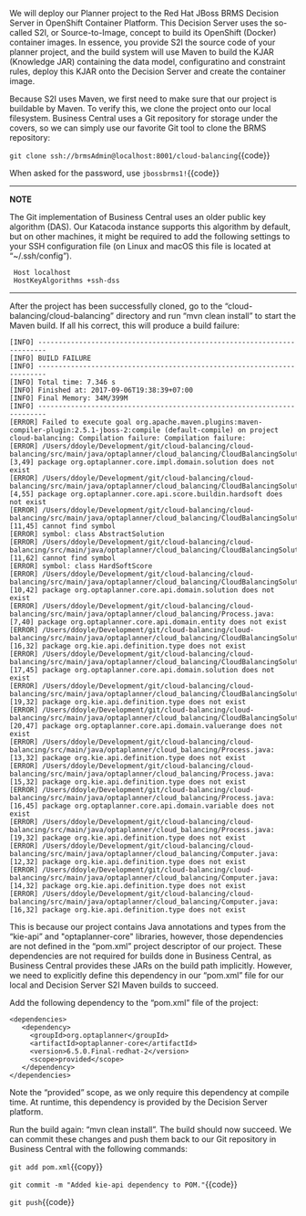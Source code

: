 We will deploy our Planner project to the Red Hat JBoss BRMS Decision Server in OpenShift Container Platform. This Decision Server uses the so-called S2I, or Source-to-Image, concept to build its OpenShift (Docker) container images. In essence, you provide S2I the source code of your planner project, and the build system will use Maven to build the KJAR (Knowledge JAR) containing the data model, configuratino and constraint rules, deploy this KJAR onto the Decision Server and create the container image.

Because S2I uses Maven, we first need to make sure that our project is buildable by Maven. To verify this, we clone the project onto our local filesystem. Business Central uses a Git repository for storage under the covers, so we can simply use our favorite Git tool to clone the BRMS repository:

`git clone ssh://brmsAdmin@localhost:8001/cloud-balancing`{{code}}

When asked for the password, use `jbossbrms1!`{{code}}

---
**NOTE**

The Git implementation of Business Central uses an older public key algorithm (DAS). Our Katacoda instance supports this algorithm by default, but on other machines, it might be required to add the following settings to your SSH configuration file (on Linux and macOS this file is located at “~/.ssh/config”).

```
 Host localhost
 HostKeyAlgorithms +ssh-dss
 ```

---

After the project has been successfully cloned, go to the “cloud-balancing/cloud-balancing” directory and run “mvn clean install” to start the Maven build. If all his correct, this will produce a build failure:

```
[INFO] ------------------------------------------------------------------------
[INFO] BUILD FAILURE
[INFO] ------------------------------------------------------------------------
[INFO] Total time: 7.346 s
[INFO] Finished at: 2017-09-06T19:38:39+07:00
[INFO] Final Memory: 34M/399M
[INFO] ------------------------------------------------------------------------
[ERROR] Failed to execute goal org.apache.maven.plugins:maven-compiler-plugin:2.5.1-jboss-2:compile (default-compile) on project cloud-balancing: Compilation failure: Compilation failure:
[ERROR] /Users/ddoyle/Development/git/cloud-balancing/cloud-balancing/src/main/java/optaplanner/cloud_balancing/CloudBalancingSolution.java:[3,49] package org.optaplanner.core.impl.domain.solution does not exist
[ERROR] /Users/ddoyle/Development/git/cloud-balancing/cloud-balancing/src/main/java/optaplanner/cloud_balancing/CloudBalancingSolution.java:[4,55] package org.optaplanner.core.api.score.buildin.hardsoft does not exist
[ERROR] /Users/ddoyle/Development/git/cloud-balancing/cloud-balancing/src/main/java/optaplanner/cloud_balancing/CloudBalancingSolution.java:[11,45] cannot find symbol
[ERROR] symbol: class AbstractSolution
[ERROR] /Users/ddoyle/Development/git/cloud-balancing/cloud-balancing/src/main/java/optaplanner/cloud_balancing/CloudBalancingSolution.java:[11,62] cannot find symbol
[ERROR] symbol: class HardSoftScore
[ERROR] /Users/ddoyle/Development/git/cloud-balancing/cloud-balancing/src/main/java/optaplanner/cloud_balancing/CloudBalancingSolution.java:[10,42] package org.optaplanner.core.api.domain.solution does not exist
[ERROR] /Users/ddoyle/Development/git/cloud-balancing/cloud-balancing/src/main/java/optaplanner/cloud_balancing/Process.java:[7,40] package org.optaplanner.core.api.domain.entity does not exist
[ERROR] /Users/ddoyle/Development/git/cloud-balancing/cloud-balancing/src/main/java/optaplanner/cloud_balancing/CloudBalancingSolution.java:[16,32] package org.kie.api.definition.type does not exist
[ERROR] /Users/ddoyle/Development/git/cloud-balancing/cloud-balancing/src/main/java/optaplanner/cloud_balancing/CloudBalancingSolution.java:[17,45] package org.optaplanner.core.api.domain.solution does not exist
[ERROR] /Users/ddoyle/Development/git/cloud-balancing/cloud-balancing/src/main/java/optaplanner/cloud_balancing/CloudBalancingSolution.java:[19,32] package org.kie.api.definition.type does not exist
[ERROR] /Users/ddoyle/Development/git/cloud-balancing/cloud-balancing/src/main/java/optaplanner/cloud_balancing/CloudBalancingSolution.java:[20,47] package org.optaplanner.core.api.domain.valuerange does not exist
[ERROR] /Users/ddoyle/Development/git/cloud-balancing/cloud-balancing/src/main/java/optaplanner/cloud_balancing/Process.java:[13,32] package org.kie.api.definition.type does not exist
[ERROR] /Users/ddoyle/Development/git/cloud-balancing/cloud-balancing/src/main/java/optaplanner/cloud_balancing/Process.java:[15,32] package org.kie.api.definition.type does not exist
[ERROR] /Users/ddoyle/Development/git/cloud-balancing/cloud-balancing/src/main/java/optaplanner/cloud_balancing/Process.java:[16,45] package org.optaplanner.core.api.domain.variable does not exist
[ERROR] /Users/ddoyle/Development/git/cloud-balancing/cloud-balancing/src/main/java/optaplanner/cloud_balancing/Process.java:[19,32] package org.kie.api.definition.type does not exist
[ERROR] /Users/ddoyle/Development/git/cloud-balancing/cloud-balancing/src/main/java/optaplanner/cloud_balancing/Computer.java:[12,32] package org.kie.api.definition.type does not exist
[ERROR] /Users/ddoyle/Development/git/cloud-balancing/cloud-balancing/src/main/java/optaplanner/cloud_balancing/Computer.java:[14,32] package org.kie.api.definition.type does not exist
[ERROR] /Users/ddoyle/Development/git/cloud-balancing/cloud-balancing/src/main/java/optaplanner/cloud_balancing/Computer.java:[16,32] package org.kie.api.definition.type does not exist
```

This is because our project contains Java annotations and types from the “kie-api” and "optaplanner-core" libraries, however, those dependencies are not defined in the “pom.xml” project descriptor of our project. These dependencies are not required for builds done in Business Central, as Business Central provides these JARs on the build path implicitly. However, we need to explicitly define this dependency in our “pom.xml” file for our local and Decision Server S2I Maven builds to succeed.

Add the following dependency to the “pom.xml” file of the project:

```
<dependencies>
   <dependency>
     <groupId>org.optaplanner</groupId>
     <artifactId>optaplanner-core</artifactId>
     <version>6.5.0.Final-redhat-2</version>
     <scope>provided</scope>
   </dependency>
</dependencies>
```

Note the “provided” scope, as we only require this dependency at compile time. At runtime, this dependency is provided by the Decision Server platform.

Run the build again: “mvn clean install”. The build should now succeed. We can commit these changes and push them back to our Git repository in Business Central with the following commands:

`git add pom.xml`{{copy}}

`git commit -m "Added kie-api dependency to POM."`{{code}}

`git push`{{code}}
